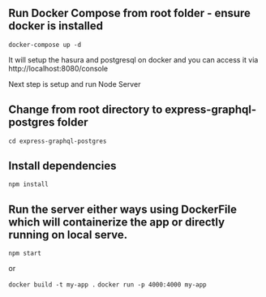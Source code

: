 ## Run Docker Compose from root folder - ensure docker is installed
`docker-compose up -d`

It will setup the hasura and postgresql on docker and you can access it via http://localhost:8080/console

Next step is setup and run Node Server

## Change from root directory to express-graphql-postgres folder
`cd express-graphql-postgres`

## Install dependencies
`npm install`

## Run the server either ways using DockerFile which will containerize the app or directly running on local serve.
`npm start`

or

`docker build -t my-app .`
`docker run -p 4000:4000 my-app`
